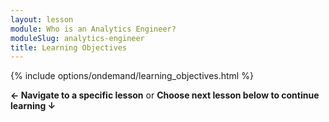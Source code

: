```yaml
---
layout: lesson
module: Who is an Analytics Engineer?
moduleSlug: analytics-engineer
title: Learning Objectives
---
```

{% include options/ondemand/learning_objectives.html %}

**← Navigate to a specific lesson** or **Choose next lesson below to continue learning ↓**